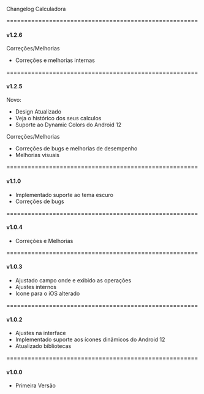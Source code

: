 Changelog Calculadora

======================================================
#### v1.2.6

Correções/Melhorias
- Correções e melhorias internas

======================================================
#### v1.2.5

Novo:
- Design Atualizado
- Veja o histórico dos seus calculos
- Suporte ao Dynamic Colors do Android 12

Correções/Melhorias
- Correções de bugs e melhorias de desempenho
- Melhorias visuais

======================================================
#### v1.1.0
- Implementado suporte ao tema escuro
- Correções de bugs

======================================================
#### v1.0.4
- Correções e Melhorias

======================================================
#### v1.0.3
- Ajustado campo onde e exibido as operações
- Ajustes internos
- Icone para o iOS alterado

======================================================
#### v1.0.2
- Ajustes na interface
- Implementado suporte aos ícones dinâmicos do Android 12
- Atualizado bibliotecas

======================================================
#### v1.0.0
- Primeira Versão